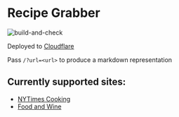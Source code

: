 # Recipe Grabber

![build-and-check](https://github.com/dustinknopoff/nytcooking-grabber/workflows/build-and-check/badge.svg)

Deployed to [Cloudflare](https://nytcooking-grabber.knopoff.workers.dev)

Pass `/?url=<url>` to produce a markdown representation

## Currently supported sites:

- [NYTimes Cooking](https://cooking.nytimes.com)
- [Food and Wine](https://foodandwine.com)

